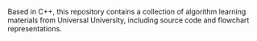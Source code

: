 Based in C++, this repository contains a collection of algorithm learning materials from Universal University, including source code and flowchart representations.
